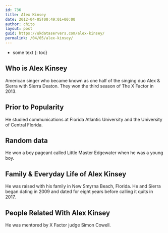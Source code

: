 ```yaml
---
id: 736
title: Alex Kinsey
date: 2012-04-05T00:49:01+00:00
author: chito
layout: post
guid: https://ukdataservers.com/alex-kinsey/
permalink: /04/05/alex-kinsey/
---
```


* some text
{: toc}


## Who is  Alex Kinsey
                  
                  
                  
American singer who became known as one half of the singing duo Alex & Sierra with Sierra Deaton. They won the third season of The X Factor in 2013. 
                  
                
                
                
## Prior to Popularity 
                  
                  
                  
He studied communications at Florida Atlantic University and the University of Central Florida. 
                  
                
                
                
## Random data 
                  
                  
                  
He won a boy pageant called Little Master Edgewater when he was a young boy. 
                  
                
                
                
## Family & Everyday Life of Alex Kinsey
                  
                  
                  
He was raised with his family in New Smyrna Beach, Florida. He and Sierra began dating in 2009 and dated for eight years before calling it quits in 2017.
                  
                
                
                
## People Related With  Alex Kinsey
                  
                  
                  
He was mentored by X Factor judge Simon Cowell.
                  
                
              
            
          
          
          
    
    
  

